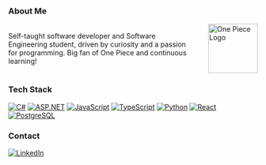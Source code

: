 
### About Me
<div style="display: flex; align-items: center; gap: 20px;">
    <p>Self-taught software developer and Software Engineering student, driven by curiosity and a passion for programming. Big fan of One Piece and continuous learning!</p>
    <img src="https://www.pngkey.com/png/full/336-3366951_portgas-d-ace-smileys-by-qbix0mat-d4aiics-asce.png" width="100" width="100" alt="One Piece Logo" style="margin-left: 10px;">
</div>

### Tech Stack
[![C#](https://img.shields.io/badge/-C%23-239120?style=flat-square&logo=c-sharp&logoColor=white)]()
[![ASP.NET](https://img.shields.io/badge/-ASP.NET-512BD4?style=flat-square&logo=.net&logoColor=white)]()
[![JavaScript](https://img.shields.io/badge/-JavaScript-F7DF1E?style=flat-square&logo=javascript&logoColor=black)]()
[![TypeScript](https://img.shields.io/badge/-TypeScript-3178C6?style=flat-square&logo=typescript&logoColor=white)]()
[![Python](https://img.shields.io/badge/-Python-3776AB?style=flat-square&logo=python&logoColor=white)]()
[![React](https://img.shields.io/badge/-React-61DAFB?style=flat-square&logo=react&logoColor=black)]()
[![PostgreSQL](https://img.shields.io/badge/-PostgreSQL-336791?style=flat-square&logo=postgresql&logoColor=white)]()

### Contact
[![LinkedIn](https://img.shields.io/badge/-LinkedIn-0077B5?style=flat-square&logo=linkedin&logoColor=white)](https://www.linkedin.com/in/jose-karim-franco-valencia-0999aa220)
